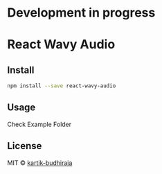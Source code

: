 # Development in progress

# React Wavy Audio

## Install

```bash
npm install --save react-wavy-audio
```

## Usage

Check Example Folder

## License

MIT © [kartik-budhiraja](https://github.com/kartik-budhiraja)
